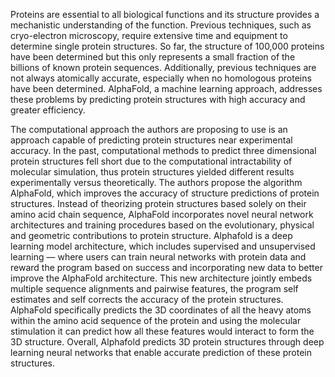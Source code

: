 Proteins are essential to all biological functions and its structure 
provides a mechanistic understanding of the function. Previous techniques, 
such as cryo-electron microscopy, require extensive time and equipment to 
determine single protein structures. So far, the structure of 100,000 
proteins have been determined but this only represents a small fraction of 
the billions of known protein sequences. Additionally, previous techniques 
are not always atomically accurate, especially when no homologous proteins 
have been determined. AlphaFold, a machine learning approach, addresses 
these problems by predicting protein structures with high accuracy and 
greater efficiency. 

The computational approach the authors are proposing to use is an approach 
capable of predicting protein structures near experimental accuracy. In 
the past, computational methods to predict three dimensional protein 
structures fell short due to the computational intractability of molecular 
simulation, thus protein structures yielded different results 
experimentally versus theoretically. The authors propose the algorithm 
AlphaFold, which improves the accuracy of structure predictions of protein 
structures. Instead of theorizing protein structures based solely on their 
amino acid chain sequence, AlphaFold incorporates novel neural network 
architectures and training procedures based on the evolutionary, physical 
and geometric contributions to protein structure. Alphafold is a deep 
learning model architecture, which includes supervised and unsupervised 
learning — where users can train neural networks with protein data and 
reward the program based on success and incorporating new data to better 
improve the AlphaFold architecture. This new architecture jointly embeds 
multiple sequence alignments and pairwise features, the program self 
estimates and self corrects the accuracy of the protein structures. 
AlphaFold specifically predicts the 3D coordinates of all the heavy atoms 
within the amino acid sequence of the protein and using the molecular 
stimulation it can predict how all these features would interact to form 
the 3D structure. Overall, Alphafold predicts 3D protein structures 
through deep learning neural networks that enable accurate prediction of 
these protein structures.



